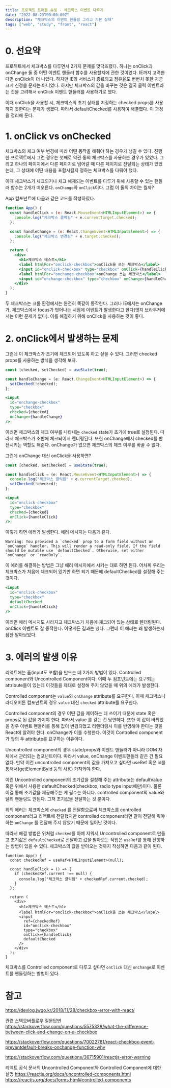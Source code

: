 ```yaml
---
title: 프로젝트 트러블 슈팅 - 체크박스 이벤트 다루기
date: "2022-08-23T00:00:00Z"
description: "체크박스의 이벤트 핸들링 그리고 기본 상태"
tags: ["web", "study", "front", "react"]
---
```


# 0. 선요약

프로젝트에서 체크박스를 다루면서 2가지 문제를 맞닥뜨렸다. 하나는 onClick과 onChange 둘 중 어떤 이벤트 핸들러 함수를 사용할지에 관한 것이었다. IE까지 고려한다면 onClick이 더 나았다. 하지만 IE의 서비스가 종료되고 점유율도 변변치 못한 지금 크게 신경쓸 문제는 아니었다. 하지만 체크박스의 값을 바꾸는 것은 결국 클릭 이벤트라는 것을 고려해서 onClick 이벤트 핸들러를 사용하기로 했다.

이때 onClick을 사용할 시, 체크박스의 초기 상태를 지정하는 checked props를 사용하지 못한다는 문제가 생겼다. 따라서 defaultChecked를 사용하여 해결했다. 이 과정을 정리해 둔다.

# 1. onClick vs onChecked

체크박스의 체크 여부 변경에 따라 어떤 동작을 해줘야 하는 경우가 생길 수 있다. 진행한 프로젝트에서 그런 경우는 첫째로 약관 동의 체크박스를 사용하는 경우가 있었다. 그리고 하나의 페이지에서 다른 페이지로 넘어갈 때 다른 페이지로 전달되는 상태가 있었는데, 그 상태에 어떤 내용을 포함시킬지 정하는 체크박스를 다뤄야 했다.

이때 체크박스가 체크되거나 체크 해제되는 이벤트를 다루기 위해 사용할 수 있는 핸들러 함수는 2개가 떠오른다. `onChange`와 `onClick`이다. 그럼 이 둘의 차이는 뭘까?

App 컴포넌트에 다음과 같은 코드를 작성하였다.

```jsx
function App() {
  const handleClick = (e: React.MouseEvent<HTMLInputElement>) => {
    console.log("체크박스 클릭됨" + e.currentTarget.checked);
  };

  const handleChange = (e: React.ChangeEvent<HTMLInputElement>) => {
    console.log("체크박스 변경됨" + e.target.checked);
  };

  return (
    <div>
      <h1>체크박스 테스트</h1>
      <label htmlFor="onclick-checkbox">onClick을 쓰는 체크박스</label>
      <input id="onclick-checkbox" type="checkbox" onClick={handleClick} />
      <label htmlFor="onchange-checkbox">onChange 쓰는 체크박스</label>
      <input id="onchange-checkbox" type="checkbox" onChange={handleChange} />
    </div>
  );
}
```

두 체크박스는 크롬 환경에서는 완전히 똑같이 동작한다. 그러나 IE에서는 onChange가, 체크박스에서 focus가 벗어나는 시점에 이벤트가 발생한다고 한다(엣지 브라우저에서는 이런 문제가 없다). 이를 해결하기 위해 onClick을 사용하는 것이 좋다.

# 2. onClick에서 발생하는 문제

그런데 이 체크박스가 초기에 체크되어 있도록 하고 싶을 수 있다. 그러면 checked props를 사용하는 방식을 생각해 보자.

```jsx
const [checked, setChecked] = useState(true);

const handleChange = (e: React.ChangeEvent<HTMLInputElement>) => {
  setChecked(!checked);
};

<input
  id="onchange-checkbox"
  type="checkbox"
  checked={checked}
  onChange={handleChange}
/>;
```

이러면 체크박스의 체크 여부를 나타내는 `checked` state가 초기에 true로 설정된다. 따라서 체크박스가 초반에 체크되어서 렌더링된다. 또한 onChange에서 checked를 반전시키는 역할도 해준다. onChange가 없으면 체크박스의 체크 여부를 바꿀 수 없다.

그런데 onChange 대신 onClick을 사용하면?

```jsx
const [checked, setChecked] = useState(true);

const handleClick = (e: React.MouseEvent<HTMLInputElement>) => {
  console.log("체크박스 클릭됨" + e.currentTarget.checked);
  setChecked(!checked);
};

<input
  id="onclick-checkbox"
  type="checkbox"
  checked={checked}
  onClick={handleClick}
/>;
```

이렇게 하면 에러가 발생한다. 에러 메시지는 다음과 같다.

```
Warning: You provided a `checked` prop to a form field without an `onChange` handler. This will render a read-only field. If the field should be mutable use `defaultChecked`. Otherwise, set either `onChange` or `readOnly`.
```

이 에러를 해결하는 방법은 그냥 에러 메시지에서 시키는 대로 하면 된다. 어차피 우리는 체크박스가 처음에 체크되어 있기만 하면 되기 때문에 defaultChecked를 설정해 주는 것이다.

```jsx
<input
  id="onclick-checkbox"
  type="checkbox"
  defaultChecked
  onClick={handleClick}
/>
```

이러면 에러 메시지도 사라지고 체크박스가 처음에 체크되어 있는 상태로 렌더링된다. onClick 이벤트도 잘 동작한다. 어떻게든 결과는 냈다. 그런데 이 에러는 왜 발생하는지 잠깐 알아보았다.

# 3. 에러의 발생 이유

리액트에는 폼(input도 포함)을 만드는 데 2가지 방법이 있다. Controlled component와 Uncontrolled Component이다. 이때 두 컴포넌트에는 요구되는 attribute들이 있는데 이것들을 제대로 설정해 주지 않았을 때 위의 에러가 발생한다.

Controlled component는 `value`와 `onChange` attribute를 요구한다. 이때 체크박스나 라디오버튼 컴포넌트의 경우 `value` 대신 `checked` attribute를 요구한다.

Controlled component의 경우 어떤 값을 제어하는 데 쓰이기 때문에 state 혹은 props로 된 값을 가져야 한다. 따라서 value 를 갖는 건 당연하다. 또한 이 값이 바뀌었을 경우 이벤트 핸들러를 통해 값이 변경되었고 리렌더링시 이를 반영해야 한다는 것을 React에 알려야 한다. onChange가 이를 수행한다. 이것이 Controlled component가 앞의 두 attribute를 요구하는 이유이다.

Uncontrolled component의 경우 state/props와 이벤트 핸들러가 아니라 DOM 자체에서 관리되는 컴포넌트이다. 따라서 value, onChange 이벤트핸들러 같은 건 필요없다. 만약 이런 uncontrolled component의 값을 가져오고 싶다면 useRef 혹은 id를 통해서(getElementById 등의 사용) 가져와야 한다.

이런 Uncontrolled component의 초기값을 설정해 주는 attribute는 defaultValue 혹은 위에서 사용한 defaultChecked(checkbox, radio type input에만)이다. 물론 이걸 통해 초기값을 제공해주는 게 필수는 아니다. controlled component의 value와 달리 핸들링도 안된다. 그저 초기값을 전달하는 것 뿐이다.

위의 에러는 체크박스에 `checked` 를 전달함으로써 체크박스를 controlled component라고 리액트에 전달했지만 controlled component라면 같이 전달해 줘야 하는 `onChange` 를 전달해 주지 않았기 때문에 일어난 것이다.

따라서 해결 방법은 위처럼 `checked`를 아예 지워서 Uncontrolled component로 만들고 초기값은 `defaultChecked`로 전달하고 값을 받아오는 작업은 `useRef`를 통해 진행하는 방법이 있을 수 있다. 체크박스의 값을 받아오는 것까지 작성하면 다음과 같이 된다.

```tsx
function App() {
  const checkedRef = useRef<HTMLInputElement>(null);

  const handleClick = () => {
    if (checkedRef.current !== null) {
      console.log("체크박스 클릭됨" + checkedRef.current.checked);
    }
  };

  return (
    <div>
      <h1>체크박스 테스트</h1>
      <label htmlFor="onclick-checkbox">onClick을 쓰는 체크박스</label>
      <input
        ref={checkedRef}
        id="onclick-checkbox"
        type="checkbox"
        onClick={handleClick}
        defaultChecked
      />
    </div>
  );
}
```

체크박스를 Controlled component로 다루고 싶다면 `onClick` 대신 `onChange`로 이벤트를 핸들링하는 방법이 있다.

# 참고

https://devlog.jwgo.kr/2018/11/28/checkbox-error-with-react/

관련 스택오버플로우 질문답변 https://stackoverflow.com/questions/5575338/what-the-difference-between-click-and-change-on-a-checkbox

https://stackoverflow.com/questions/70022781/react-checkbox-event-preventdefault-breaks-onchange-function-why

https://stackoverflow.com/questions/36715901/reactjs-error-warning

리액트 공식 문서의 Uncontrolled Component와 Controlled Component에 대한 설명
https://reactjs.org/docs/uncontrolled-components.html
https://reactjs.org/docs/forms.html#controlled-components
